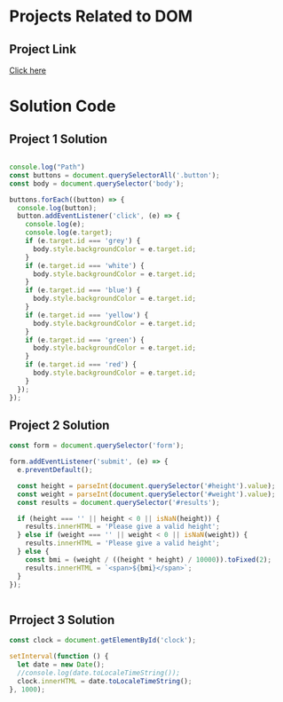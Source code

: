 # Projects Related to DOM

## Project Link

[Click here](https://stackblitz.com/edit/vitejs-vite-ab6lsbmy?file=index.html,1-colorChanger%2Fscript.js,1-colorChanger%2Findex.html&terminal=dev)

# Solution Code

## Project 1 Solution

```javascript

console.log("Path")
const buttons = document.querySelectorAll('.button');
const body = document.querySelector('body');

buttons.forEach((button) => {
  console.log(button);
  button.addEventListener('click', (e) => {
    console.log(e);
    console.log(e.target);
    if (e.target.id === 'grey') {
      body.style.backgroundColor = e.target.id;
    }
    if (e.target.id === 'white') {
      body.style.backgroundColor = e.target.id;
    }
    if (e.target.id === 'blue') {
      body.style.backgroundColor = e.target.id;
    }
    if (e.target.id === 'yellow') {
      body.style.backgroundColor = e.target.id;
    }
    if (e.target.id === 'green') {
      body.style.backgroundColor = e.target.id;
    }
    if (e.target.id === 'red') {
      body.style.backgroundColor = e.target.id;
    }
  });
});

```

## Project 2 Solution

```javascript
const form = document.querySelector('form');

form.addEventListener('submit', (e) => {
  e.preventDefault();

  const height = parseInt(document.querySelector('#height').value);
  const weight = parseInt(document.querySelector('#weight').value);
  const results = document.querySelector('#results');

  if (height === '' || height < 0 || isNaN(height)) {
    results.innerHTML = 'Please give a valid height';
  } else if (weight === '' || weight < 0 || isNaN(weight)) {
    results.innerHTML = 'Please give a valid height';
  } else {
    const bmi = (weight / ((height * height) / 10000)).toFixed(2);
    results.innerHTML = `<span>${bmi}</span>`;
  }
});



```

## Prroject 3 Solution

```javascript
const clock = document.getElementById('clock');

setInterval(function () {
  let date = new Date();
  //console.log(date.toLocaleTimeString());
  clock.innerHTML = date.toLocaleTimeString();
}, 1000);
```
